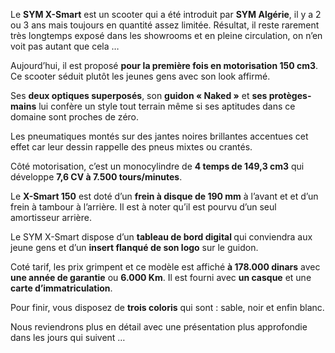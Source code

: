 ﻿---
type: pres
item: 121
---

<div>
<p>Le <strong>SYM X-Smart</strong> est un scooter qui a été introduit par <strong>SYM Algérie</strong>, il y a 2 ou 3 ans mais toujours en quantité assez limitée. Résultat, il reste rarement très longtemps exposé dans les showrooms et en pleine circulation, on n’en voit pas autant que cela …</p>
<p>Aujourd’hui, il est proposé <strong>pour la première fois en motorisation 150 cm3</strong>. Ce scooter séduit plutôt les jeunes gens avec son look affirmé.</p>
<p>Ses <strong>deux optiques superposés</strong>, son <strong>guidon «&nbsp;Naked&nbsp;»</strong> et <strong>ses protèges-mains</strong> lui confère un style tout terrain même si ses aptitudes dans ce domaine sont proches de zéro.</p>
<p>Les pneumatiques montés sur des jantes noires brillantes accentues cet effet car leur dessin rappelle des pneus mixtes ou crantés.</p>
<p>Côté motorisation, c’est un monocylindre de <strong>4 temps de 149,3 cm3</strong> qui développe <strong>7,6 CV à 7.500 tours/minutes</strong>.</p>
<p>Le <strong>X-Smart 150</strong> est doté d’un <strong>frein à disque de 190 mm</strong> à l’avant et et d’un frein à tambour à l’arrière. Il est à noter qu’il est pourvu d’un seul amortisseur arrière.</p>
<p>Le SYM X-Smart dispose d’un <strong>tableau de bord digital&nbsp;</strong>qui conviendra aux jeune gens et d’un <strong>insert flanqué de son logo</strong> sur le guidon.</p>
<p>Coté tarif, les prix grimpent et ce modèle est affiché <strong>à 178.000 dinars</strong> avec <strong>une année de garantie</strong> ou <strong>6.000 Km</strong>. Il est fourni avec <strong>un casque</strong> et une <strong>carte d’immatriculation</strong>.</p>
<p>Pour finir, vous disposez de <strong>trois coloris</strong> qui sont : sable, noir et enfin blanc.</p>
<p>Nous reviendrons plus en détail avec une présentation plus approfondie dans les jours qui suivent …</p>
</div>
